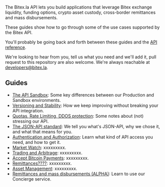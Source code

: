 The Bitex.la API lets you build applications that leverage Bitex exchange liquidity,
funding options, crypto asset custody, cross-border remittances and mass disbursements.

These guides show how to go through some of the use cases supported by the Bitex API.

You'll probably be going back and forth between these guides and the [API reference](https://developers.bitex.la).

We're looking to hear from you, tell us what you need and we'll add it,
pull request to this repository are also welcome. We're always reachable at developers@bitex.la.

## Guides

- [The API Sandbox](/sandbox):
  Some key differences between our Production and Sandbox environments.
- [Versioning and Stability](/versioning):
  How we keep improving without breaking your API integration.
- [Quotas, Rate Limiting, DDOS protection](/rate_limiting):
  Some notes about (not) stressing our API.
- [The JSON-API standard](/jsonapi):
  We tell you what's JSON-API, why we chose it, and what that means for you.
- [Authentication and Authorization](/authentication):
  Learn what kind of API access you need, and how to get it.
- [Market Watch](/market_watch):
  xxxxxxxxx.
- [Trading and Arbitrage](/trading_arbitrage):
  xxxxxxxxx.
- [Accept Bitcoin Payments](/accept_bitcoin_payments):
  xxxxxxxxx.
- [Remittances????](/remittances):
  xxxxxxxxx.
- [Asset Management](/asset_management):
  xxxxxxxxx.
- [Remittances and mass disbursements (ALPHA)](/concierge):
  Learn to use our Concierge service.

